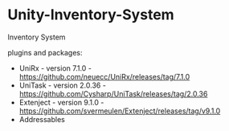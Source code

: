 # Unity-Inventory-System
Inventory System 

plugins and packages:
- UniRx - version 7.1.0 - https://github.com/neuecc/UniRx/releases/tag/7.1.0
- UniTask - version 2.0.36 - https://github.com/Cysharp/UniTask/releases/tag/2.0.36 
- Extenject - version 9.1.0 - https://github.com/svermeulen/Extenject/releases/tag/v9.1.0
- Addressables
